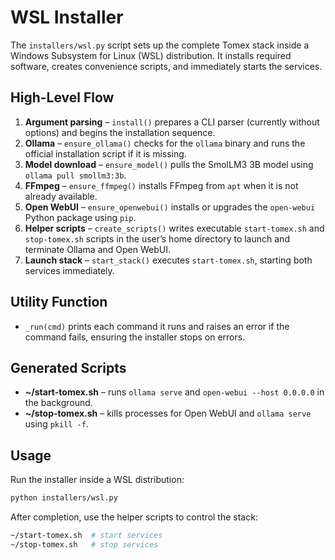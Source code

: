 # WSL Installer

The `installers/wsl.py` script sets up the complete Tomex stack inside a Windows Subsystem for Linux (WSL) distribution. It installs required software, creates convenience scripts, and immediately starts the services.

## High-Level Flow
1. **Argument parsing** – `install()` prepares a CLI parser (currently without options) and begins the installation sequence.
2. **Ollama** – `ensure_ollama()` checks for the `ollama` binary and runs the official installation script if it is missing.
3. **Model download** – `ensure_model()` pulls the SmolLM3 3B model using `ollama pull smollm3:3b`.
4. **FFmpeg** – `ensure_ffmpeg()` installs FFmpeg from `apt` when it is not already available.
5. **Open WebUI** – `ensure_openwebui()` installs or upgrades the `open-webui` Python package using `pip`.
6. **Helper scripts** – `create_scripts()` writes executable `start-tomex.sh` and `stop-tomex.sh` scripts in the user’s home directory to launch and terminate Ollama and Open WebUI.
7. **Launch stack** – `start_stack()` executes `start-tomex.sh`, starting both services immediately.

## Utility Function
- `_run(cmd)` prints each command it runs and raises an error if the command fails, ensuring the installer stops on errors.

## Generated Scripts
- **~/start-tomex.sh** – runs `ollama serve` and `open-webui --host 0.0.0.0` in the background.
- **~/stop-tomex.sh** – kills processes for Open WebUI and `ollama serve` using `pkill -f`.

## Usage
Run the installer inside a WSL distribution:

```bash
python installers/wsl.py
```

After completion, use the helper scripts to control the stack:

```bash
~/start-tomex.sh  # start services
~/stop-tomex.sh   # stop services
```

